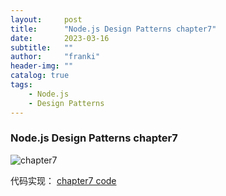 ```yaml
---
layout:     post
title:      "Node.js Design Patterns chapter7"
date:       2023-03-16
subtitle:   ""
author:     "franki"
header-img: ""
catalog: true
tags:
    - Node.js
    - Design Patterns
---
```


### Node.js Design Patterns chapter7

![chapter7](http://qiniu.sevenyuan.cn/node-design-patterns-chapter7.jpeg)

代码实现：
[chapter7 code](https://github.com/NikFranki/node-design-patterns/blob/master/chapter7/1-factory-simple/image.js)

